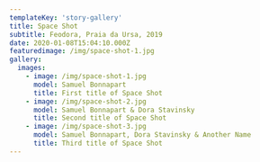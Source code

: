 ```yaml
---
templateKey: 'story-gallery'
title: Space Shot
subtitle: Feodora, Praia da Ursa, 2019
date: 2020-01-08T15:04:10.000Z
featuredimage: /img/space-shot-1.jpg
gallery:
  images:
    - image: /img/space-shot-1.jpg
      model: Samuel Bonnapart
      title: First title of Space Shot
    - image: /img/space-shot-2.jpg
      model: Samuel Bonnapart & Dora Stavinsky
      title: Second title of Space Shot
    - image: /img/space-shot-3.jpg
      model: Samuel Bonnapart, Dora Stavinsky & Another Name
      title: Third title of Space Shot
---
```

